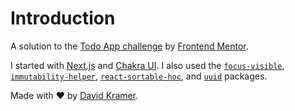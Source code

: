 # Introduction

A solution to the
<a href="https://www.frontendmentor.io/challenges/todo-app-Su1_KokOW" target="_blank">Todo App challenge</a>
by
<a href="https://www.frontendmentor.io?ref=challenge" target="_blank">Frontend Mentor</a>.

I started with
<a href="https://nextjs.org" target="_blank">Next.js</a>
and
<a href="https://chakra-ui.com" target="_blank">Chakra UI</a>.
I also used the
<a href="https://github.com/WICG/focus-visible" target="_blank">`focus-visible`</a>,
<a href="https://github.com/kolodny/immutability-helper" target="_blank">`immutability-helper`</a>,
<a href="https://clauderic.github.io/react-sortable-hoc" target="_blank">`react-sortable-hoc`</a>,
and
<a href="https://github.com/uuidjs/uuid" target="_blank">`uuid`</a>
packages.

Made with ❤️ by <a href="https://github.com/bacongravy" target="_blank">David Kramer</a>.
